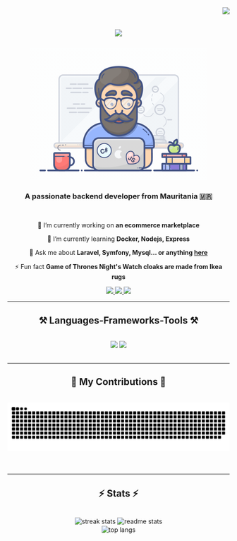 <!-- Visitor badge -->
<img align="right" src="https://visitor-badge.laobi.icu/badge?page_id=MamadouAlySy.MamadouAlySy" />


<h1 align="center">
  <img src="https://readme-typing-svg.herokuapp.com/?font=Popins&color=000&size=35&center=true&vCenter=true&width=500&height=70&duration=4000&lines=Hi+There!+👋;+I'm+Mamadou+Aly+Sy!;" />
</h1>

<div align="center">
  <img src="programmer.gif" width="400" />
</div>

<h3 align="center">A passionate backend developer from Mauritania 🇲🇷</h3>

<br/>

<div align="center">

  🔭 I’m currently working on **an ecommerce marketplace**

  🌱 I’m currently learning **Docker, Nodejs, Express**

  💬 Ask me about **Laravel, Symfony, Mysql... or anything [here](https://github.com/MamadouAlySy/MamadouAlySy/issues)**

  ⚡ Fun fact **Game of Thrones Night's Watch cloaks are made from Ikea rugs**

</div>

<div align="center"> 
  <a href="mailto:sy.aly.mamadou@gmail.com">
    <img src="https://img.shields.io/badge/Gmail-333333?style=for-the-badge&logo=gmail&logoColor=red" />
  </a>
  <a href="www.linkedin.com/in/mamadou-aly-sy-78a191214" target="_blank">
    <img src="https://img.shields.io/badge/LinkedIn-0077B5?style=for-the-badge&logo=linkedin&logoColor=white" target="_blank" />
  </a>
  <a href="https://mamadoualysy.github.io" target="_blank">
    <img src="https://img.shields.io/badge/Portfolio-FF5722?style=for-the-badge&logo=todoist&logoColor=white" target="_blank" />
    <!-- sqlite, safari, google-chrome are other good icon options -->
  </a>
</div>

<hr/>
<h2 align="center">⚒️ Languages-Frameworks-Tools ⚒️</h2>
<br/>
<div align="center">
  <img src="https://skillicons.dev/icons?i=react,bootstrap,html,css,vscode,github,tailwind,git" />
  <img src="https://skillicons.dev/icons?i=nodejs,python,javascript,typescript,express,mongodb,c,java,mysql,flask" />
  <br>
</div>
<br/>
<hr/>

<div align="center">
  <h2>🐍 My Contributions 🐍</h2>
  <br>
  <img alt="snake eating my contributions" src="https://raw.githubusercontent.com/MamadouAlySy/MamadouAlySy/output/github-contribution-grid-snake.svg" />
  <br/><br/><br/>
</div>

<hr/>

<h2 align="center">⚡ Stats ⚡</h2>
<br>
<div align=center>
  <img width=390 src="https://github-readme-streak-stats-MamadouAlySy.vercel.app/?user=MamadouAlySy&count_private=true&theme=react&border_radius=10" alt="streak stats"/>
  <img width=390 src="https://github-readme-stats-MamadouAlySy.vercel.app/api?username=MamadouAlySy&count_private=true&show_icons=true&theme=react&rank_icon=github&border_radius=10" alt="readme stats" />
  <br/>
  <img width=325 align="center" src="https://github-readme-stats-MamadouAlySy.vercel.app/api/top-langs/?username=MamadouAlySy&hide=HTML&langs_count=8&layout=compact&theme=react&border_radius=10&size_weight=0.5&count_weight=0.5&exclude_repo=github-readme-stats" alt="top langs" />
</div>

<br/>
